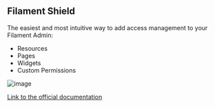 ## Filament Shield

The easiest and most intuitive way to add access management to your Filament Admin:
- Resources
- Pages
- Widgets
- Custom Permissions

![image](https://user-images.githubusercontent.com/11015977/204795587-45af0c57-26a8-416b-9650-ed0582aa40a4.png)

[Link to the official documentation](https://github.com/bezhanSalleh/filament-shield)
